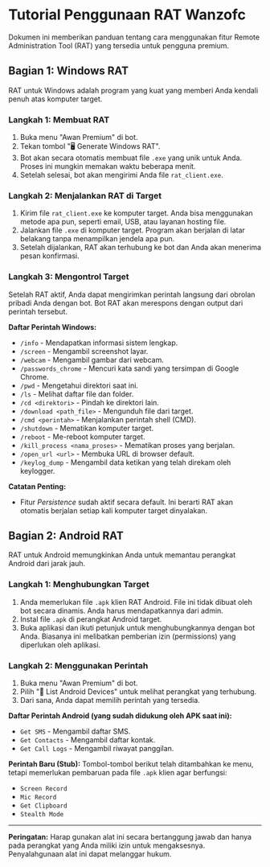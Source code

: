 # Tutorial Penggunaan RAT Wanzofc

Dokumen ini memberikan panduan tentang cara menggunakan fitur Remote Administration Tool (RAT) yang tersedia untuk pengguna premium.

## Bagian 1: Windows RAT

RAT untuk Windows adalah program yang kuat yang memberi Anda kendali penuh atas komputer target.

### Langkah 1: Membuat RAT

1.  Buka menu "Awan Premium" di bot.
2.  Tekan tombol "🖥️ Generate Windows RAT".
3.  Bot akan secara otomatis membuat file `.exe` yang unik untuk Anda. Proses ini mungkin memakan waktu beberapa menit.
4.  Setelah selesai, bot akan mengirimi Anda file `rat_client.exe`.

### Langkah 2: Menjalankan RAT di Target

1.  Kirim file `rat_client.exe` ke komputer target. Anda bisa menggunakan metode apa pun, seperti email, USB, atau layanan hosting file.
2.  Jalankan file `.exe` di komputer target. Program akan berjalan di latar belakang tanpa menampilkan jendela apa pun.
3.  Setelah dijalankan, RAT akan terhubung ke bot dan Anda akan menerima pesan konfirmasi.

### Langkah 3: Mengontrol Target

Setelah RAT aktif, Anda dapat mengirimkan perintah langsung dari obrolan pribadi Anda dengan bot. Bot RAT akan merespons dengan output dari perintah tersebut.

**Daftar Perintah Windows:**
*   `/info` - Mendapatkan informasi sistem lengkap.
*   `/screen` - Mengambil screenshot layar.
*   `/webcam` - Mengambil gambar dari webcam.
*   `/passwords_chrome` - Mencuri kata sandi yang tersimpan di Google Chrome.
*   `/pwd` - Mengetahui direktori saat ini.
*   `/ls` - Melihat daftar file dan folder.
*   `/cd <direktori>` - Pindah ke direktori lain.
*   `/download <path_file>` - Mengunduh file dari target.
*   `/cmd <perintah>` - Menjalankan perintah shell (CMD).
*   `/shutdown` - Mematikan komputer target.
*   `/reboot` - Me-reboot komputer target.
*   `/kill_process <nama_proses>` - Mematikan proses yang berjalan.
*   `/open_url <url>` - Membuka URL di browser default.
*   `/keylog_dump` - Mengambil data ketikan yang telah direkam oleh keylogger.

**Catatan Penting:**
*   Fitur *Persistence* sudah aktif secara default. Ini berarti RAT akan otomatis berjalan setiap kali komputer target dinyalakan.

## Bagian 2: Android RAT

RAT untuk Android memungkinkan Anda untuk memantau perangkat Android dari jarak jauh.

### Langkah 1: Menghubungkan Target

1.  Anda memerlukan file `.apk` klien RAT Android. File ini tidak dibuat oleh bot secara dinamis. Anda harus mendapatkannya dari admin.
2.  Instal file `.apk` di perangkat Android target.
3.  Buka aplikasi dan ikuti petunjuk untuk menghubungkannya dengan bot Anda. Biasanya ini melibatkan pemberian izin (permissions) yang diperlukan oleh aplikasi.

### Langkah 2: Menggunakan Perintah

1.  Buka menu "Awan Premium" di bot.
2.  Pilih "📱 List Android Devices" untuk melihat perangkat yang terhubung.
3.  Dari sana, Anda dapat memilih perintah yang tersedia.

**Daftar Perintah Android (yang sudah didukung oleh APK saat ini):**
*   `Get SMS` - Mengambil daftar SMS.
*   `Get Contacts` - Mengambil daftar kontak.
*   `Get Call Logs` - Mengambil riwayat panggilan.

**Perintah Baru (Stub):**
Tombol-tombol berikut telah ditambahkan ke menu, tetapi memerlukan pembaruan pada file `.apk` klien agar berfungsi:
*   `Screen Record`
*   `Mic Record`
*   `Get Clipboard`
*   `Stealth Mode`

---
**Peringatan:** Harap gunakan alat ini secara bertanggung jawab dan hanya pada perangkat yang Anda miliki izin untuk mengaksesnya. Penyalahgunaan alat ini dapat melanggar hukum.
